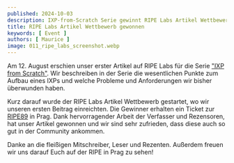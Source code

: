 ```yaml
---
published: 2024-10-03
description: IXP-from-Scratch Serie gewinnt RIPE Labs Artikel Wettbewerb
title: RIPE Labs Artikel Wettbewerb gewonnen
keywords: [ Event ]
authors: [ Maurice ]
image: 011_ripe_labs_screenshot.webp
---
```


Am 12. August erschien unser erster Artikel auf RIPE Labs für die Serie 
["IXP from Scratch"](https://labs.ripe.net/author/liske/ixp-from-scratch-building-a-new-ix/). Wir beschreiben in der Serie
die wesentlichen Punkte zum Aufbau eines IXPs und welche Probleme und Anforderungen wir bisher überwunden haben. 

Kurz darauf wurde der RIPE Labs Artikel Wettbewerb gestartet, wo wir unseren ersten Beitrag einreichten. Die Gewinner 
erhalten ein Ticket zur [RIPE89](https://ripe89.ripe.net/) in Prag. Dank hervorragender Arbeit der Verfasser und Rezensoren, hat unser Artikel
gewonnen und wir sind sehr zufrieden, dass diese auch so gut in der Community ankommen.


Danke an die fleißigen Mitschreiber, Leser und Rezenten. Außerdem freuen wir uns darauf Euch auf der RIPE in Prag zu 
sehen!
